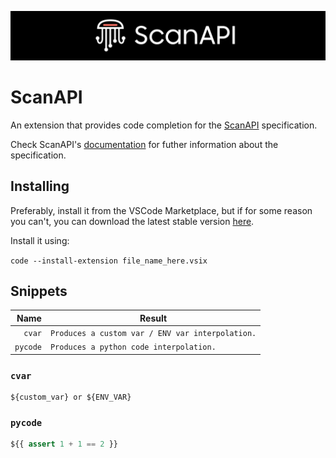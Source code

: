 ![](https://github.com/scanapi/design/raw/master/images/github-hero-dark.png)

# ScanAPI

An extension that provides code completion for the [ScanAPI](https://github.com/scanapi/scanapi) specification.

Check ScanAPI's [documentation](https://github.com/scanapi/scanapi) for futher information about the specification.

## Installing

Preferably, install it from the VSCode Marketplace, but if for some reason you can't, you can download the latest stable version [here](https://github.com/scanapi/vscode-extension/releases).

Install it using:

`code --install-extension file_name_here.vsix`

## Snippets

|     Name | Result                                           |
| -------: | ------------------------------------------------ |
|   `cvar` | `Produces a custom var / ENV var interpolation.` |
| `pycode` | `Produces a python code interpolation.`          |

### `cvar`

```
${custom_var} or ${ENV_VAR}
```

### `pycode`

```python
${{ assert 1 + 1 == 2 }}
```
